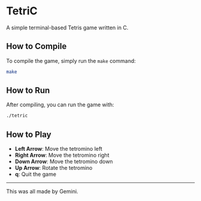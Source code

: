 # TetriC

A simple terminal-based Tetris game written in C.

## How to Compile

To compile the game, simply run the `make` command:

```bash
make
```

## How to Run

After compiling, you can run the game with:

```bash
./tetric
```

## How to Play

-   **Left Arrow**: Move the tetromino left
-   **Right Arrow**: Move the tetromino right
-   **Down Arrow**: Move the tetromino down
-   **Up Arrow**: Rotate the tetromino
-   **q**: Quit the game

---

This was all made by Gemini.

